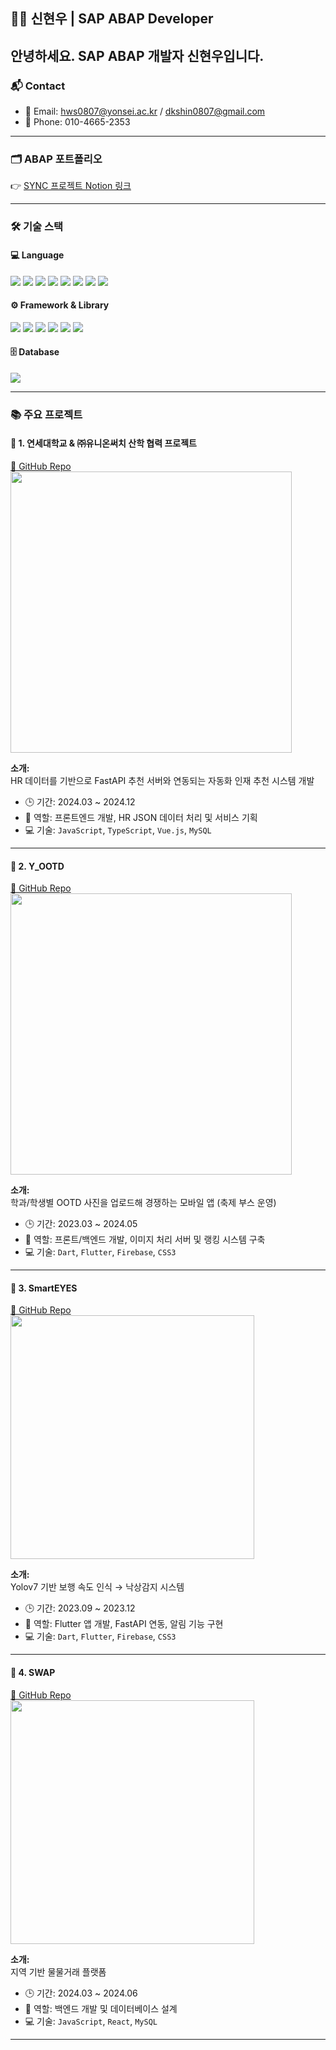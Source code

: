 ## 👨‍💻 신현우 | SAP ABAP Developer

안녕하세요. SAP ABAP 개발자 신현우입니다.  
---

### 📬 Contact

- 📧 Email: hws0807@yonsei.ac.kr / dkshin0807@gmail.com  
- 📱 Phone: 010-4665-2353  

---

### 🗂️ ABAP 포트폴리오

👉 [SYNC 프로젝트 Notion 링크](https://www.notion.so/SYNC-Projects-2294004e375480949a89cd585cb707f5)

---

### 🛠️ 기술 스택

#### 💻 Language
<img src="https://img.shields.io/badge/ABAP-0FAAFF?style=flat&logo=sap&logoColor=white"/>
<img src="https://img.shields.io/badge/Java-007396?style=flat&logo=openjdk&logoColor=white"/>
<img src="https://img.shields.io/badge/JavaScript-F7DF1E?style=flat&logo=javascript&logoColor=black"/>
<img src="https://img.shields.io/badge/TypeScript-3178C6?style=flat&logo=typescript&logoColor=white"/>
<img src="https://img.shields.io/badge/PHP-777BB4?style=flat&logo=php&logoColor=white"/>
<img src="https://img.shields.io/badge/Dart-0175C2?style=flat&logo=dart&logoColor=white"/>
<img src="https://img.shields.io/badge/HTML5-E34F26?style=flat&logo=html5&logoColor=white"/>
<img src="https://img.shields.io/badge/CSS3-1572B6?style=flat&logo=css3&logoColor=white"/>

#### ⚙️ Framework & Library
<img src="https://img.shields.io/badge/Fiori%20&%20UI5-0FAAFF?style=flat&logo=sap&logoColor=white"/>
<img src="https://img.shields.io/badge/Spring-6DB33F?style=flat&logo=spring&logoColor=white"/>
<img src="https://img.shields.io/badge/Vue.js-4FC08D?style=flat&logo=vue.js&logoColor=white"/>
<img src="https://img.shields.io/badge/React-61DAFB?style=flat&logo=react&logoColor=black"/>
<img src="https://img.shields.io/badge/Flutter-02569B?style=flat&logo=flutter&logoColor=white"/>
<img src="https://img.shields.io/badge/Firebase-FFCA28?style=flat&logo=firebase&logoColor=black"/>

#### 🗄️ Database
<img src="https://img.shields.io/badge/MySQL-4479A1?style=flat&logo=mysql&logoColor=white"/>

---

### 📚 주요 프로젝트

#### 🔹 1. 연세대학교 & ㈜유니온써치 산학 협력 프로젝트
[🔗 GitHub Repo](https://github.com/alpkh/unionsearch)  
<a href="https://github.com/alpkh/unionsearch">
  <img width="450" src="https://github-readme-stats.vercel.app/api/pin/?username=alpkh&repo=unionsearch&theme=gruvbox">
</a>

**소개:**  
HR 데이터를 기반으로 FastAPI 추천 서버와 연동되는 자동화 인재 추천 시스템 개발  

- 🕒 기간: 2024.03 ~ 2024.12  
- 🧩 역할: 프론트엔드 개발, HR JSON 데이터 처리 및 서비스 기획  
- 💻 기술: `JavaScript`, `TypeScript`, `Vue.js`, `MySQL`

---

#### 🔹 2. Y_OOTD
[🔗 GitHub Repo](https://github.com/alpkh/y_ootd)  
<a href="https://github.com/alpkh/y_ootd">
  <img width="450" src="https://github-readme-stats.vercel.app/api/pin/?username=alpkh&repo=y_ootd&theme=gruvbox">
</a>

**소개:**  
학과/학생별 OOTD 사진을 업로드해 경쟁하는 모바일 앱 (축제 부스 운영)  

- 🕒 기간: 2023.03 ~ 2024.05  
- 🧩 역할: 프론트/백엔드 개발, 이미지 처리 서버 및 랭킹 시스템 구축  
- 💻 기술: `Dart`, `Flutter`, `Firebase`, `CSS3`

---

#### 🔹 3. SmartEYES
[🔗 GitHub Repo](https://github.com/alpkh/smarteyes)  
<a href="https://github.com/alpkh/smarteyes">
  <img width="390" src="https://github-readme-stats.vercel.app/api/pin/?username=alpkh&repo=smarteyes&theme=gruvbox">
</a>

**소개:**  
Yolov7 기반 보행 속도 인식 → 낙상감지 시스템  

- 🕒 기간: 2023.09 ~ 2023.12  
- 🧩 역할: Flutter 앱 개발, FastAPI 연동, 알림 기능 구현  
- 💻 기술: `Dart`, `Flutter`, `Firebase`, `CSS3`

---

#### 🔹 4. SWAP
[🔗 GitHub Repo](https://github.com/alpkh/swap)  
<a href="https://github.com/alpkh/swap">
  <img width="390" src="https://github-readme-stats.vercel.app/api/pin/?username=alpkh&repo=swap&theme=gruvbox">
</a>

**소개:**  
지역 기반 물물거래 플랫폼  

- 🕒 기간: 2024.03 ~ 2024.06  
- 🧩 역할: 백엔드 개발 및 데이터베이스 설계  
- 💻 기술: `JavaScript`, `React`, `MySQL`

---
